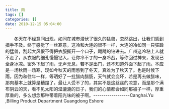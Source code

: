 ```yaml
---
title: 雨
tags: []
categories: []
date: 2010-12-15 05:04:00 
---
```



&emsp;&emsp;冬天在不经意间出现，如同在城市潜伏了很久的猛兽，忽然跳出，让我们感到措手不及。终于感觉了一丝寒意，这冷和大连的很不一样，大连的冷如同一只狂躁的猛兽，刮起大风恨不得把衣服撕开一个口子，飕飕的钻进去。广州这冷粘上人就不走了，从衣服的细孔慢慢钻入，让你冷不丁的一身冷战，等你回过神来，发现已全身冰凉。窗外下起了雨，无声无息，若不是出门，还不知道外面下起了雨。本应是一场秋雨一场寒，现如今秋天的雨憋到了冬天，真难为了秋天了。也是时候下雨，因为和往年一样，等晒好了一批腊肉腊肠，天气就会变坏，若是再去做腊味，那肉基本上就算是糟蹋了。最让人受不了的，其实不是这丝丝的凉意，而是那个满布阴云的天，看不见太阳的湿漉漉的日子，我们的心情都会如同那被子一样，厚重厚重的，多么想念那种带着阳光味的被子啊。------------------Canghai.Yu ,Billing Product Department Guangdong Eshore